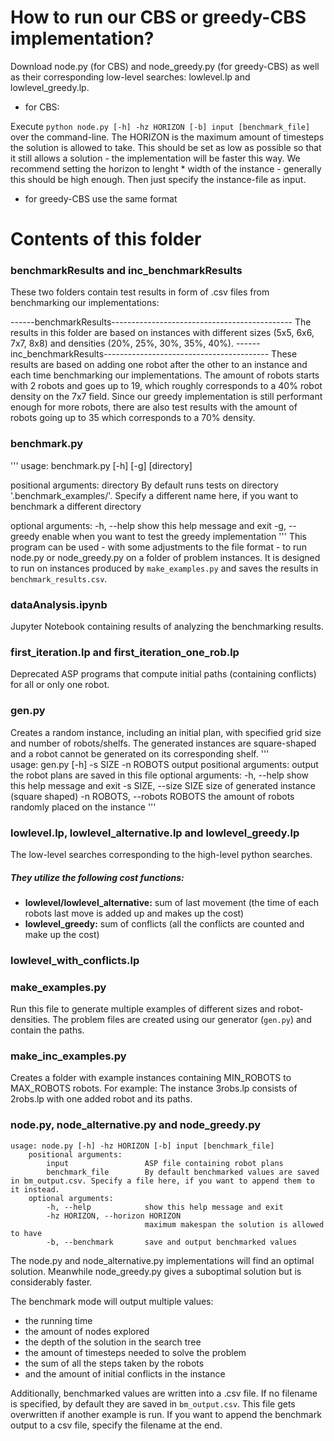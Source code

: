 # How to run our CBS or greedy-CBS implementation? 
Download node.py (for CBS) and node_greedy.py (for greedy-CBS) as well as their corresponding low-level searches: lowlevel.lp and lowlevel_greedy.lp.

* for CBS:

Execute `python node.py [-h] -hz HORIZON [-b] input [benchmark_file]` over the command-line. The HORIZON is the maximum amount of timesteps the solution is allowed to take. This should be set as low as possible so that it still allows a solution - the implementation will be faster this way. We recommend setting the horizon to lenght * width of the instance - generally this should be high enough. Then just specify the instance-file as input.

* for greedy-CBS use the same format


# Contents of this folder

### benchmarkResults and inc_benchmarkResults

These two folders contain test results in form of .csv files from benchmarking our implementations:

------benchmarkResults---------------------------------------------
The results in this folder are based on instances with different sizes (5x5, 6x6, 7x7, 8x8) and densities (20%, 25%, 30%, 35%, 40%).
------inc_benchmarkResults-----------------------------------------
These results are based on adding one robot after the other to an instance and each time benchmarking our implementations. The amount of robots starts with 2 robots and goes up to 19, which roughly corresponds to a 40% robot density on the 7x7 field. Since our greedy implementation is still performant enough for more robots, there are also test results with the amount of robots going up to 35 which corresponds to a 70% density.

### benchmark.py
'''
usage: benchmark.py [-h] [-g] [directory]

positional arguments:
  directory     By default runs tests on directory '.benchmark_examples/'. Specify a different name here, if you want
                to benchmark a different directory

optional arguments:
  -h, --help    show this help message and exit
  -g, --greedy  enable when you want to test the greedy implementation
'''
This program can be used - with some adjustments to the file format - to run node.py or node_greedy.py on a folder of problem instances. It is designed to run on instances produced by `make_examples.py` and saves the results in `benchmark_results.csv`.

### dataAnalysis.ipynb
Jupyter Notebook containing results of analyzing the benchmarking results.

### first_iteration.lp and first_iteration_one_rob.lp
Deprecated ASP programs that compute initial paths (containing conflicts) for all or only one robot.

### gen.py
Creates a random instance, including an initial plan, with specified grid size and number of robots/shelfs. The generated instances are square-shaped and a robot cannot be generated on its corresponding shelf.
'''  
usage: gen.py [-h] -s SIZE -n ROBOTS output
positional arguments:
    output                  the robot plans are saved in this file
optional arguments:
    -h, --help              show this help message and exit
    -s SIZE, --size SIZE    size of generated instance (square shaped)
    -n ROBOTS, --robots ROBOTS
                            the amount of robots randomly placed on the instance
'''

### lowlevel.lp, lowlevel_alternative.lp and lowlevel_greedy.lp
The low-level searches corresponding to the high-level python searches.

##### They utilize the following cost functions:

* **lowlevel/lowlevel_alternative:** sum of last movement (the time of each robots last move is added up and makes up the cost)
* **lowlevel_greedy:** sum of conflicts (all the conflicts are counted  and make up the cost)

### lowlevel_with_conflicts.lp

### make_examples.py 
Run this file to generate multiple examples of different sizes and robot-densities. The problem files are created using our generator (`gen.py`) and contain the paths. 

### make_inc_examples.py
Creates a folder with example instances containing MIN_ROBOTS to MAX_ROBOTS robots. For example: The instance 3robs.lp consists of
2robs.lp with one added robot and its paths.

### node.py, node_alternative.py and node_greedy.py
```
usage: node.py [-h] -hz HORIZON [-b] input [benchmark_file]
    positional arguments:
        input                 ASP file containing robot plans
        benchmark_file        By default benchmarked values are saved in bm_output.csv. Specify a file here, if you want to append them to it instead.
    optional arguments:
        -h, --help            show this help message and exit
        -hz HORIZON, --horizon HORIZON
                              maximum makespan the solution is allowed to have
        -b, --benchmark       save and output benchmarked values
```  
The node.py and node_alternative.py implementations will find an optimal solution. Meanwhile node_greedy.py gives a suboptimal solution but is considerably faster.

The benchmark mode will output multiple values:
* the running time
* the amount of nodes explored 
* the depth of the solution in the search tree
* the amount of timesteps needed to solve the problem
* the sum of all the steps taken by the robots
* and the amount of initial conflicts in the instance

Additionally, benchmarked values are written into a .csv file. If no filename is specified, by default they are saved in `bm_output.csv`. This file gets overwritten if another example is run. If you want to append the benchmark output to a csv file, specify the filename at the end.  
